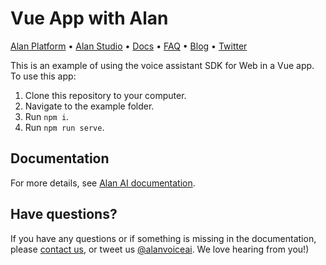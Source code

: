 # Vue App with Alan

[Alan Platform](https://alan.app/) • [Alan Studio](https://studio.alan.app/register) • [Docs](https://alan.app/docs) • [FAQ](https://alan.app/docs/usage/additional/faq) •
[Blog](https://alan.app/blog/) • [Twitter](https://twitter.com/alanvoiceai)

This is an example of using the voice assistant SDK for Web in a Vue app. To use this app:

1. Clone this repository to your computer. 
2. Navigate to the example folder.
3. Run `npm i`.
4. Run `npm run serve`.

## Documentation
  
For more details, see [Alan AI documentation](https://alan.app/docs/client-api/web/vue).

## Have questions?

If you have any questions or if something is missing in the documentation, please [contact us](mailto:support@alan.app), or tweet us [@alanvoiceai](https://twitter.com/alanvoiceai). We love hearing from you!)


